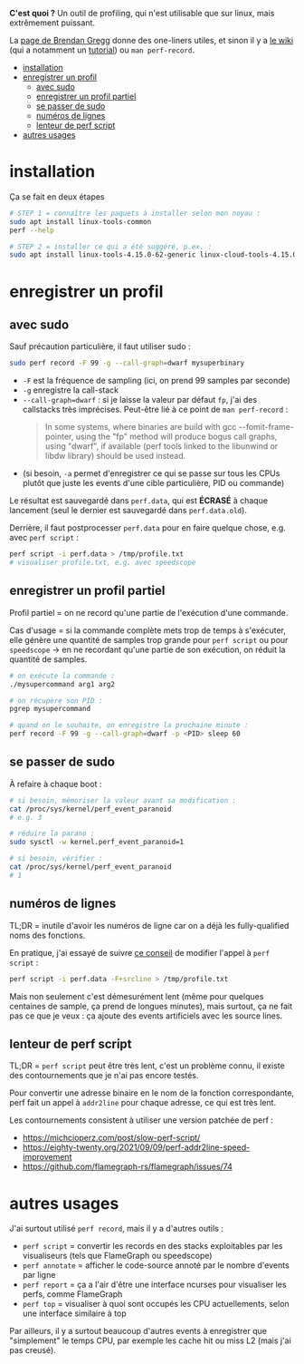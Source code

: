 **C'est quoi ?** Un outil de profiling, qui n'est utilisable que sur linux, mais extrêmement puissant.

La [page de Brendan Gregg](https://www.brendangregg.com/perf.html) donne des one-liners utiles, et sinon il y a [le wiki](https://perf.wiki.kernel.org/index.php/Main_Page) (qui a notamment un [tutorial](https://perf.wiki.kernel.org/index.php/Tutorial)) ou `man perf-record`.

* [installation](#installation)
* [enregistrer un profil](#enregistrer-un-profil)
   * [avec sudo](#avec-sudo)
   * [enregistrer un profil partiel](#enregistrer-un-profil-partiel)
   * [se passer de sudo](#se-passer-de-sudo)
   * [numéros de lignes](#numéros-de-lignes)
   * [lenteur de perf script](#lenteur-de-perf-script)
* [autres usages](#autres-usages)

# installation

Ça se fait en deux étapes

```sh
# STEP 1 = connaître les paquets à installer selon mon noyau :
sudo apt install linux-tools-common
perf --help

# STEP 2 = installer ce qui a été suggéré, p.ex. :
sudo apt install linux-tools-4.15.0-62-generic linux-cloud-tools-4.15.0-62-generic
```
# enregistrer un profil

## avec sudo

Sauf précaution particulière, il faut utiliser sudo :

```sh
sudo perf record -F 99 -g --call-graph=dwarf mysuperbinary
```

- `-F` est la fréquence de sampling (ici, on prend 99 samples par seconde)
- `-g` enregistre la call-stack
- `--call-graph=dwarf` : si je laisse la valeur par défaut `fp`, j'ai des callstacks très imprécises. Peut-être lié à ce point de `man perf-record` :
    > In some systems, where binaries are build with gcc --fomit-frame-pointer, using the "fp" method will produce bogus call graphs, using "dwarf", if available (perf tools linked to the libunwind or libdw library) should be used instead.
- (si besoin, `-a` permet d'enregistrer ce qui se passe sur tous les CPUs plutôt que juste les events d'une cible particulière, PID ou commande)

Le résultat est sauvegardé dans `perf.data`, qui est **ÉCRASÉ** à chaque lancement (seul le dernier est sauvegardé dans `perf.data.old`).

Derrière, il faut postprocesser `perf.data` pour en faire quelque chose, e.g. avec `perf script` :

```sh
perf script -i perf.data > /tmp/profile.txt
# visualiser profile.txt, e.g. avec speedscope
```

## enregistrer un profil partiel

Profil partiel = on ne record qu'une partie de l'exécution d'une commande.

Cas d'usage = si la commande complète mets trop de temps à s'exécuter, elle génère une quantité de samples trop grande pour `perf script` ou pour `speedscope` → en ne recordant qu'une partie de son exécution, on réduit la quantité de samples.

```sh
# on exécute la commande :
./mysupercommand arg1 arg2

# on récupère son PID :
pgrep mysupercommand

# quand on le souhaite, on enregistre la prochaine minute :
perf record -F 99 -g --call-graph=dwarf -p <PID> sleep 60
```

## se passer de sudo

À refaire à chaque boot :

```sh
# si besoin, mémoriser la valeur avant sa modification :
cat /proc/sys/kernel/perf_event_paranoid
# e.g. 3

# réduire la parano :
sudo sysctl -w kernel.perf_event_paranoid=1

# si besoin, vérifier :
cat /proc/sys/kernel/perf_event_paranoid
# 1
```

## numéros de lignes

TL;DR = inutile d'avoir les numéros de ligne car on a déjà les fully-qualified noms des fonctions.

En pratique, j'ai essayé de suivre [ce conseil](https://stackoverflow.com/questions/44865551/source-line-numbers-in-perf-call-graph) de modifier l'appel à `perf script` :

```sh
perf script -i perf.data -F+srcline > /tmp/profile.txt
```

Mais non seulement c'est démesurément lent (même pour quelques centaines de sample, ça prend de longues minutes), mais surtout, ça ne fait pas ce que je veux : ça ajoute des events artificiels avec les source lines.

## lenteur de perf script

TL;DR = `perf script` peut être très lent, c'est un problème connu, il existe des contournements que je n'ai pas encore testés.

Pour convertir une adresse binaire en le nom de la fonction correspondante, perf fait un appel à `addr2line` pour chaque adresse, ce qui est très lent.

Les contournements consistent à utiliser une version patchée de perf :

- https://michcioperz.com/post/slow-perf-script/
- https://eighty-twenty.org/2021/09/09/perf-addr2line-speed-improvement
- https://github.com/flamegraph-rs/flamegraph/issues/74

# autres usages

J'ai surtout utilisé `perf record`, mais il y a d'autres outils :

- `perf script` = convertir les records en des stacks exploitables par les visualiseurs (tels que FlameGraph ou speedscope)
- `perf annotate` = afficher le code-source annoté par le nombre d'events par ligne
- `perf report` = ça a l'air d'être une interface ncurses pour visualiser les perfs, comme FlameGraph
- `perf top` = visualiser à quoi sont occupés les CPU actuellements, selon une interface similaire à top

Par ailleurs, il y a surtout beaucoup d'autres events à enregistrer que "simplement" le temps CPU, par exemple les cache hit ou miss L2 (mais j'ai pas creusé).
